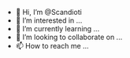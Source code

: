- 👋 Hi, I’m @Scandioti
- 👀 I’m interested in ...
- 🌱 I’m currently learning ...
- 💞️ I’m looking to collaborate on ...
- 📫 How to reach me ...

<!---
Scandioti/Scandioti is a ✨ special ✨ repository because its `README.md` (this file) appears on your GitHub profile.
You can click the Preview link to take a look at your changes.
--->
